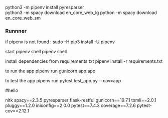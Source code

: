 



python3 -m pipenv install pyresparser   
python3 -m spacy download en_core_web_lg
python -m spacy download en_core_web_sm


### Runnner
if pipenv is not found :
sudo -H pip3 install -U pipenv

start pipenv shell
pipenv shell

install dependencies from requirements.txt
pipenv install -r requirements.txt

to run the app 
pipenv run gunicorn app:app

to test the app 
pipenv run pytest test_app.py  --cov=app

#hello


nltk
spacy==2.3.5
pyresparser
flask-restful
gunicorn==19.7.1
tomli==2.0.1
pluggy==1.2.0
iniconfig==2.0.0 
pytest==7.4.3
coverage==7.2.6
pytest-cov==2.12.1